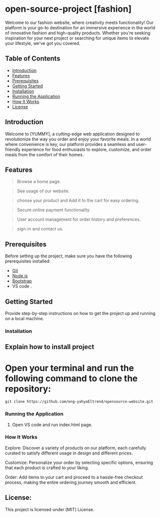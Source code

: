# open-source-project [fashion]

Welcome to our fashion website, where creativity meets functionality! Our platform is your go-to destination for an immersive experience in the world of innovative fashion and high-quality products. Whether you're seeking inspiration for your next project or searching for unique items to elevate your lifestyle, we've got you covered.


## Table of Contents
- [Introduction](#introduction)
- [Features](#features)
- [Prerequisites](#prerequisites)
- [Getting Started](#getting-started)
- [Installation](#installation)
- [Running the Application](#running-the-application)
- [How It Works](#how-it-works)
- [License](#license)

## Introduction

Welcome to [YUMMY], a cutting-edge web application designed to revolutionize the way you order and enjoy your favorite meals.
In a world where convenience is key, our platform provides a seamless and user-friendly experience for food enthusiasts to explore, 
customize, and order meals from the comfort of their homes.


## Features

>Browse a home page.

>See usage of our website.

>choose your product and Add it to the cart for easy ordering.

>Secure online payment functionality.

>User account management for order history and preferences.

>sign-in and contact us.


## Prerequisites

Before setting up the project, make sure you have the following prerequisites installed:

- [Git](https://git-scm.com/)
- [Node.js](https://nodejs.org/)
- [Bootstrap](https://getbootstrap.com/)
- VS code .


## Getting Started

Provide step-by-step instructions on how to get the project up and running on a local machine.


### Installation
Explain how to install project
-
# Open your terminal and run the following command to clone the repository:
	
	git clone https://github.com/eng-yahyaEltrend/opensource-website.git

### Running the Application
1. Open VS code and run index.html page.

### How It Works
Explore: Discover a variety of products on our platform, each carefully curated to satisfy different usage in design and different prices.

Customize: Personalize your order by selecting specific options, ensuring that each product is crafted to your liking.

Order: Add items to your cart and proceed to a hassle-free checkout process, making the entire ordering journey smooth and efficient.


## License:
This project is licensed under [MIT] License.

